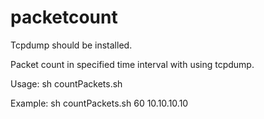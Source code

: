 # packetcount

Tcpdump should be installed.

Packet count in specified time interval with using tcpdump.

Usage: sh countPackets.sh <capture time as seconds> <ip address>
  
Example: sh countPackets.sh 60 10.10.10.10
